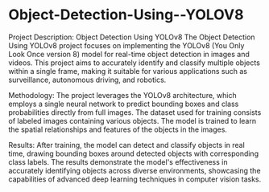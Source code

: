# Object-Detection-Using--YOLOV8
Project Description: Object Detection Using YOLOv8
The Object Detection Using YOLOv8 project focuses on implementing the YOLOv8 (You Only Look Once version 8) model for real-time object detection in images and videos. This project aims to accurately identify and classify multiple objects within a single frame, making it suitable for various applications such as surveillance, autonomous driving, and robotics.

Methodology:
The project leverages the YOLOv8 architecture, which employs a single neural network to predict bounding boxes and class probabilities directly from full images. The dataset used for training consists of labeled images containing various objects. The model is trained to learn the spatial relationships and features of the objects in the images.

Results:
After training, the model can detect and classify objects in real time, drawing bounding boxes around detected objects with corresponding class labels. The results demonstrate the model's effectiveness in accurately identifying objects across diverse environments, showcasing the capabilities of advanced deep learning techniques in computer vision tasks.
